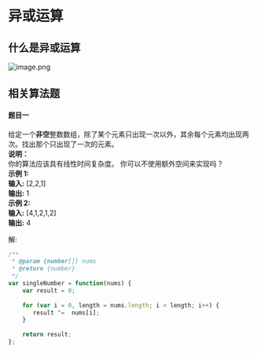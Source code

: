 # 异或运算

<a name="a52361d8"></a>
## 什么是异或运算
![image.png](https://intranetproxy.alipay.com/skylark/lark/0/2019/png/20513/1551699904548-6ab7d365-24fa-400a-b99e-b081233c563a.png#align=left&display=inline&height=157&name=image.png&originHeight=314&originWidth=414&size=14443&status=done&width=207)

<a name="a93e4d15"></a>
## 相关算法题
<a name="22190de9"></a>
#### 题目一
给定一个**非空**整数数组，除了某个元素只出现一次以外，其余每个元素均出现两次。找出那个只出现了一次的元素。<br />**说明：**<br />你的算法应该具有线性时间复杂度。 你可以不使用额外空间来实现吗？<br />**示例 1:**<br />**输入:** [2,2,1]<br />**输出:** 1<br />**示例 2:**<br />**输入:** [4,1,2,1,2]<br />**输出:** 4

解:
```javascript
/**
 * @param {number[]} nums
 * @return {number}
 */
var singleNumber = function(nums) {
    var result = 0;
    
    for (var i = 0, length = nums.length; i < length; i++) {
       result ^=  nums[i];
    }
    
    return result;
};
```




